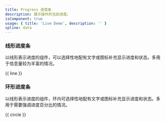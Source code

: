 ```yaml
---
title: Progress 进度条
description: 展示操作的当前进度。
isComponent: true
usage: { title: 'Live Demo', description: '' }
spline: data
---
```


### 线形进度条

以线形表示进度的组件，可以选择性地配有文字或图标补充显示进度和状态。多用于信息量较为丰富的情况。

{{ line }}

### 环形进度条

以线形表示进度的组件，环内可选择性地配有文字或图标补充显示进度和状态。多用于需要强调进度百分比的情况。

{{ circle }}
